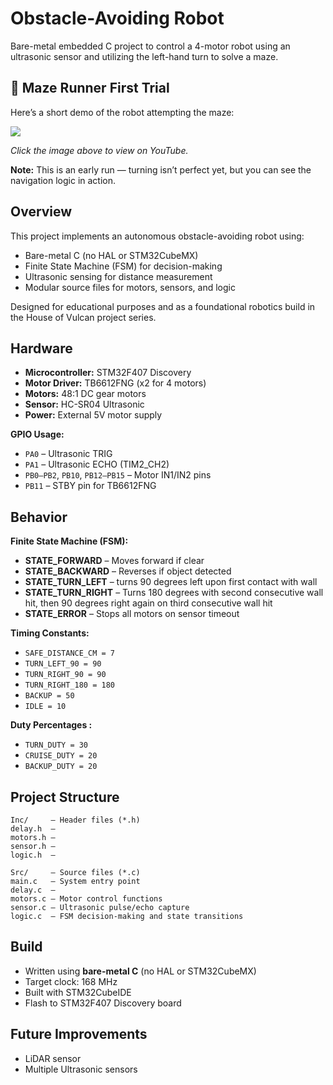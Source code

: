 # Obstacle-Avoiding Robot

Bare-metal embedded C project to control a 4-motor robot using an ultrasonic sensor and utilizing the left-hand turn to solve a maze.

## 🧩 Maze Runner First Trial

Here’s a short demo of the robot attempting the maze:

[![](https://img.youtube.com/vi/PouMPIgu-xY/0.jpg)](https://youtube.com/shorts/PouMPIgu-xY?si=E1u7Ti7sdZmMK841)

*Click the image above to view on YouTube.*

**Note:** This is an early run — turning isn’t perfect yet, but you can see the navigation logic in action.


## Overview

This project implements an autonomous obstacle-avoiding robot using:
- Bare-metal C (no HAL or STM32CubeMX)
- Finite State Machine (FSM) for decision-making
- Ultrasonic sensing for distance measurement
- Modular source files for motors, sensors, and logic

Designed for educational purposes and as a foundational robotics build in the House of Vulcan project series.

## Hardware
- **Microcontroller:** STM32F407 Discovery
- **Motor Driver:** TB6612FNG (x2 for 4 motors)
- **Motors:** 48:1 DC gear motors
- **Sensor:** HC-SR04 Ultrasonic
- **Power:** External 5V motor supply 

**GPIO Usage:**
- `PA0` – Ultrasonic TRIG
- `PA1` – Ultrasonic ECHO (TIM2_CH2)
- `PB0–PB2`, `PB10`, `PB12–PB15` – Motor IN1/IN2 pins
- `PB11` – STBY pin for TB6612FNG

## Behavior

**Finite State Machine (FSM):**
- **STATE_FORWARD** – Moves forward if clear
- **STATE_BACKWARD** – Reverses if object detected
- **STATE_TURN_LEFT** – turns 90 degrees left upon first contact with wall
- **STATE_TURN_RIGHT** – Turns 180 degrees with second consecutive wall hit, then 90 degrees right again on third consecutive wall hit
- **STATE_ERROR** – Stops all motors on sensor timeout

**Timing Constants:**
- `SAFE_DISTANCE_CM = 7`
- `TURN_LEFT_90 = 90`
- `TURN_RIGHT_90 = 90`
- `TURN_RIGHT_180 = 180`
- `BACKUP = 50`
- `IDLE = 10`

**Duty Percentages :**
- `TURN_DUTY = 30`
- `CRUISE_DUTY = 20`
- `BACKUP_DUTY = 20`

## Project Structure
```
Inc/     – Header files (*.h)
delay.h  –
motors.h – 
sensor.h –
logic.h  – 

Src/     – Source files (*.c)
main.c   – System entry point
delay.c  – 
motors.c – Motor control functions
sensor.c – Ultrasonic pulse/echo capture
logic.c  – FSM decision-making and state transitions
```

## Build
- Written using **bare-metal C** (no HAL or STM32CubeMX)
- Target clock: 168 MHz
- Built with STM32CubeIDE
- Flash to STM32F407 Discovery board

## Future Improvements
- LiDAR sensor
- Multiple Ultrasonic sensors

